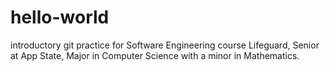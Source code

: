 # hello-world
introductory git practice for Software Engineering course
Lifeguard, Senior at App State, Major in Computer Science with a minor in Mathematics.
